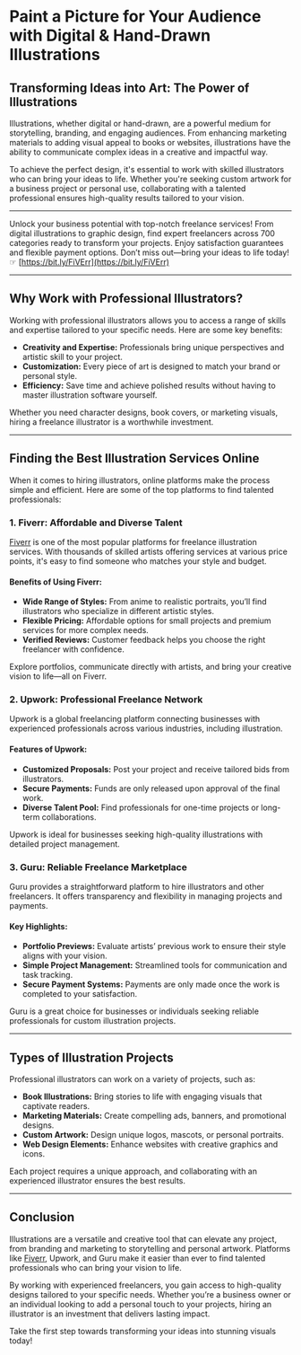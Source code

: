 # Paint a Picture for Your Audience with Digital & Hand-Drawn Illustrations

## Transforming Ideas into Art: The Power of Illustrations

Illustrations, whether digital or hand-drawn, are a powerful medium for storytelling, branding, and engaging audiences. From enhancing marketing materials to adding visual appeal to books or websites, illustrations have the ability to communicate complex ideas in a creative and impactful way.

To achieve the perfect design, it's essential to work with skilled illustrators who can bring your ideas to life. Whether you're seeking custom artwork for a business project or personal use, collaborating with a talented professional ensures high-quality results tailored to your vision.

---

Unlock your business potential with top-notch freelance services! From digital illustrations to graphic design, find expert freelancers across 700 categories ready to transform your projects. Enjoy satisfaction guarantees and flexible payment options. Don’t miss out—bring your ideas to life today! ☞ [https://bit.ly/FiVErr](https://bit.ly/FiVErr)

---

## Why Work with Professional Illustrators?

Working with professional illustrators allows you to access a range of skills and expertise tailored to your specific needs. Here are some key benefits:

- **Creativity and Expertise:** Professionals bring unique perspectives and artistic skill to your project.
- **Customization:** Every piece of art is designed to match your brand or personal style.
- **Efficiency:** Save time and achieve polished results without having to master illustration software yourself.

Whether you need character designs, book covers, or marketing visuals, hiring a freelance illustrator is a worthwhile investment.

---

## Finding the Best Illustration Services Online

When it comes to hiring illustrators, online platforms make the process simple and efficient. Here are some of the top platforms to find talented professionals:

### 1. Fiverr: Affordable and Diverse Talent
[Fiverr](https://bit.ly/FiVErr) is one of the most popular platforms for freelance illustration services. With thousands of skilled artists offering services at various price points, it's easy to find someone who matches your style and budget.

#### Benefits of Using Fiverr:
- **Wide Range of Styles:** From anime to realistic portraits, you’ll find illustrators who specialize in different artistic styles.
- **Flexible Pricing:** Affordable options for small projects and premium services for more complex needs.
- **Verified Reviews:** Customer feedback helps you choose the right freelancer with confidence.

Explore portfolios, communicate directly with artists, and bring your creative vision to life—all on Fiverr.

### 2. Upwork: Professional Freelance Network
Upwork is a global freelancing platform connecting businesses with experienced professionals across various industries, including illustration.

#### Features of Upwork:
- **Customized Proposals:** Post your project and receive tailored bids from illustrators.
- **Secure Payments:** Funds are only released upon approval of the final work.
- **Diverse Talent Pool:** Find professionals for one-time projects or long-term collaborations.

Upwork is ideal for businesses seeking high-quality illustrations with detailed project management.

### 3. Guru: Reliable Freelance Marketplace
Guru provides a straightforward platform to hire illustrators and other freelancers. It offers transparency and flexibility in managing projects and payments.

#### Key Highlights:
- **Portfolio Previews:** Evaluate artists’ previous work to ensure their style aligns with your vision.
- **Simple Project Management:** Streamlined tools for communication and task tracking.
- **Secure Payment Systems:** Payments are only made once the work is completed to your satisfaction.

Guru is a great choice for businesses or individuals seeking reliable professionals for custom illustration projects.

---

## Types of Illustration Projects

Professional illustrators can work on a variety of projects, such as:

- **Book Illustrations:** Bring stories to life with engaging visuals that captivate readers.
- **Marketing Materials:** Create compelling ads, banners, and promotional designs.
- **Custom Artwork:** Design unique logos, mascots, or personal portraits.
- **Web Design Elements:** Enhance websites with creative graphics and icons.

Each project requires a unique approach, and collaborating with an experienced illustrator ensures the best results.

---

## Conclusion

Illustrations are a versatile and creative tool that can elevate any project, from branding and marketing to storytelling and personal artwork. Platforms like [Fiverr](https://bit.ly/FiVErr), Upwork, and Guru make it easier than ever to find talented professionals who can bring your vision to life.

By working with experienced freelancers, you gain access to high-quality designs tailored to your specific needs. Whether you’re a business owner or an individual looking to add a personal touch to your projects, hiring an illustrator is an investment that delivers lasting impact.

Take the first step towards transforming your ideas into stunning visuals today!
